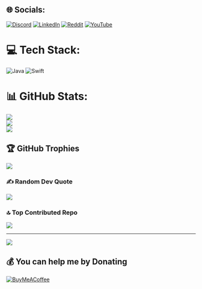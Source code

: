 
## 🌐 Socials:
[![Discord](https://img.shields.io/badge/Discord-%237289DA.svg?logo=discord&logoColor=white)](https://discord.gg/Ila#0013) [![LinkedIn](https://img.shields.io/badge/LinkedIn-%230077B5.svg?logo=linkedin&logoColor=white)](https://linkedin.com/in/hanımilaydaozgun) [![Reddit](https://img.shields.io/badge/Reddit-%23FF4500.svg?logo=Reddit&logoColor=white)](https://reddit.com/user/furudtumme) [![YouTube](https://img.shields.io/badge/YouTube-%23FF0000.svg?logo=YouTube&logoColor=white)](https://youtube.com/@UCfENH-ZR8J_3ZsjQzmZsItg) 

# 💻 Tech Stack:
![Java](https://img.shields.io/badge/java-%23ED8B00.svg?style=for-the-badge&logo=java&logoColor=white) ![Swift](https://img.shields.io/badge/swift-F54A2A?style=for-the-badge&logo=swift&logoColor=white)
# 📊 GitHub Stats:
![](https://github-readme-stats.vercel.app/api?username=furudtumme&theme=dark&hide_border=false&include_all_commits=true&count_private=false)<br/>
![](https://github-readme-streak-stats.herokuapp.com/?user=furudtumme&theme=dark&hide_border=false)<br/>
![](https://github-readme-stats.vercel.app/api/top-langs/?username=furudtumme&theme=dark&hide_border=false&include_all_commits=true&count_private=false&layout=compact)

## 🏆 GitHub Trophies
![](https://github-profile-trophy.vercel.app/?username=furudtumme&theme=juicyfresh&no-frame=false&no-bg=false&margin-w=4)

### ✍️ Random Dev Quote
![](https://quotes-github-readme.vercel.app/api?type=horizontal&theme=dark)

### 🔝 Top Contributed Repo
![](https://github-contributor-stats.vercel.app/api?username=furudtumme&limit=5&theme=onedark&combine_all_yearly_contributions=true)

---
[![](https://visitcount.itsvg.in/api?id=furudtumme&icon=0&color=2)](https://visitcount.itsvg.in)

  ## 💰 You can help me by Donating
  [![BuyMeACoffee](https://img.shields.io/badge/Buy%20Me%20a%20Coffee-ffdd00?style=for-the-badge&logo=buy-me-a-coffee&logoColor=black)](https://buymeacoffee.com/furudtumme) 

  
<!-- Proudly created with GPRM ( https://gprm.itsvg.in ) -->
